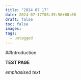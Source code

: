 ```yaml
---
title: "2024 07 17"
date: 2024-07-17T08:39:56+08:00
draft: false
toc: false
images:
tags:
  - untagged
---
```


##Introduction

**TEST PAGE**

*emphasised text*

